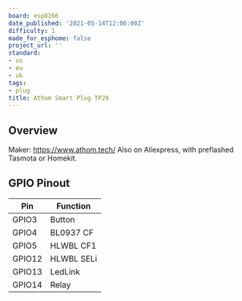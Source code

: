 ```yaml
---
board: esp8266
date_published: '2021-05-14T12:00:00Z'
difficulty: 1
made_for_esphome: false
project_url: ''
standard:
- us
- eu
- uk
tags:
- plug
title: Athom Smart Plug TP29
---
```


## Overview

Maker: https://www.athom.tech/
Also on Aliexpress, with preflashed Tasmota or Homekit.

## GPIO Pinout

| Pin    | Function            |
| ------ | ------------------- |
| GPIO3  | Button              |
| GPIO4  | BL0937 CF           |
| GPIO5  | HLWBL CF1           |
| GPIO12 | HLWBL SELi          |
| GPIO13 | LedLink             |
| GPIO14 | Relay               |